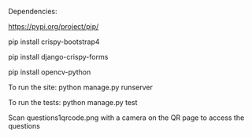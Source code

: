 Dependencies:

https://pypi.org/project/pip/

pip install crispy-bootstrap4  

pip install django-crispy-forms  

pip install opencv-python


To run the site:
python manage.py runserver

To run the tests:
python manage.py test


Scan questions1qrcode.png with a camera on the QR page to access the questions
